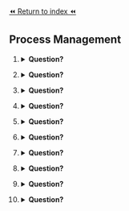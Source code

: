 [⏪ Return to index ⏪](./README.md)

## Process Management

1. <details>
    <Summary><strong>Question?</strong></Summary>

    ###
    - Answer
</details>

2. <details>
    <Summary><strong>Question?</strong></Summary>

    ###
    - Answer
</details>

3. <details>
    <Summary><strong>Question?</strong></Summary>

    ###
    - Answer
</details>

4. <details>
    <Summary><strong>Question?</strong></Summary>

    ###
    - Answer
</details>

5. <details>
    <Summary><strong>Question?</strong></Summary>

    ###
    - Answer
</details>

6. <details>
    <Summary><strong>Question?</strong></Summary>

    ###
    - Answer
</details>

7. <details>
    <Summary><strong>Question?</strong></Summary>

    ###
    - Answer
</details>

8. <details>
    <Summary><strong>Question?</strong></Summary>

    ###
    - Answer
</details>

9. <details>
    <Summary><strong>Question?</strong></Summary>

    ###
    - Answer
</details>

10. <details>
    <Summary><strong>Question?</strong></Summary>

    ###
    - Answer
</details>